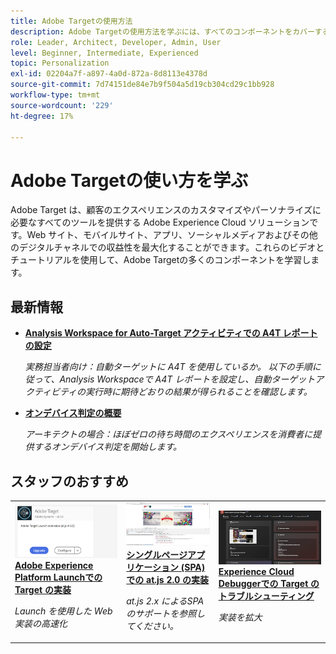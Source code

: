 ```yaml
---
title: Adobe Targetの使用方法
description: Adobe Targetの使用方法を学ぶには、すべてのコンポーネントをカバーするこのチュートリアルとビデオのコレクションを利用します。 Adobe Targetの力を効果的に使う。
role: Leader, Architect, Developer, Admin, User
level: Beginner, Intermediate, Experienced
topic: Personalization
exl-id: 02204a7f-a897-4a0d-872a-8d8113e4378d
source-git-commit: 7d74151de84e7b9f504a5d19cb304cd29c1bb928
workflow-type: tm+mt
source-wordcount: '229'
ht-degree: 17%

---
```


# Adobe Targetの使い方を学ぶ

Adobe Target は、顧客のエクスペリエンスのカスタマイズやパーソナライズに必要なすべてのツールを提供する Adobe Experience Cloud ソリューションです。Web サイト、モバイルサイト、アプリ、ソーシャルメディアおよびその他のデジタルチャネルでの収益性を最大化することができます。これらのビデオとチュートリアルを使用して、Adobe Targetの多くのコンポーネントを学習します。

<div id="whats-new-section">

## 最新情報

* **[Analysis Workspace for Auto-Target アクティビティでの A4T レポートの設定](integrations/set-up-a4t-reports-in-analysis-workspace-for-auto-target-activities.md)**

   *実務担当者向け：自動ターゲットに A4T を使用しているか。 以下の手順に従って、Analysis Workspaceで A4T レポートを設定し、自動ターゲットアクティビティの実行時に期待どおりの結果が得られることを確認します。*
* **[オンデバイス判定の概要](implementation/on-device-decisioning-overview.md)**

   *アーキテクトの場合：ほぼゼロの待ち時間のエクスペリエンスを消費者に提供するオンデバイス判定を開始します。*
<!-- * **[Use the Recommendations API (Tutorial)](recommendations-api-tutorial/recs-api-overview.md)**
    *For developers: Get hands-on practice using the [!DNL Recommendations] APIs to configure and manage [!DNL Recommendations] catalogs and custom criteria, and more.*-->

<!--* **[Implement Adobe Target with Adobe Mobile Services SDK v4 for Android (Tutorial)](mobile-v4/overview.md)**
    *For developers who are already using Adobe Mobile Services SDK v4: learn how to start personalizing app experiences with Adobe Target. These steps are provided as legacy user support.*<!-- Concepts learned here are also applicable to Adobe Experience Platform Mobile SDK (v5).-->

<!--* **[Use Recommendations Offers (Video)](recommendations/use-recommendations-offers.md)**
    *For all Target Users: Learn how to use product recommendations in A/B and Experience Targeting Activities.*-->

<!--
* **[Create a Recommendations Activity (Video)](recommendations/create-a-recommendations-activity.md)**
    <br>
    *Recommend products to your customers at scale with this Premium feature.* -->


</div>

<div id="recs-overview-body-1"></div>
<div id="recs-overview-body-2"></div>
<div id="recs-overview-body-3"></div>
<div id="recs-overview-body-4"></div>
<div id="recs-overview-body-5"></div>
<div id="recs-overview-body-6"></div>

<div id="staff-picks-section">

## スタッフのおすすめ

<table>
<tr>
  <td>
    <a href="https://experienceleague.adobe.com/docs/launch-learn/implementing-in-websites-with-launch/implement-solutions/target.html?lang=en">
      <img alt="Adobe Experience Platform Launchでの Target の実装" src="assets/launch_referencearchitectureguides.png" />
    </a>
    <div>
      <a href="https://experienceleague.adobe.com/docs/launch-learn/implementing-in-websites-with-launch/implement-solutions/target.html?lang=en">
    <strong>Adobe Experience Platform Launchでの Target の実装</strong>
    </a>
    </div>
    <p>
    <em>Launch を使用した Web 実装の高速化</em>
    <p>
  </td>
  <td>
    <a href="implementation/implement-atjs-20-in-a-single-page-application.md">
      <img alt="シングルページアプリケーション (SPA) での at.js 2.0 の実装" src="assets/implementing_adobetargetsatjs20inasinglepageapplicationspa.png" />
    </a>
    <div>
      <a href="implementation/implement-atjs-20-in-a-single-page-application.md">
    <strong>シングルページアプリケーション (SPA) での at.js 2.0 の実装</strong>
    </a>
    </div>
    <p>
    <em>at.js 2.x によるSPAのサポートを参照してください。</em>
    <p>
  </td>
  <td>
    <a href="troubleshooting/troubleshoot-with-the-experience-cloud-debugger.md">
      <img alt="Experience Cloud Debuggerでの Target のトラブルシューティング" src="assets/using_the_experienceclouddebuggerwithadobetarget.png" />
    </a>
    <div>
      <a href="troubleshooting/troubleshoot-with-the-experience-cloud-debugger.md">
    <strong>Experience Cloud Debuggerでの Target のトラブルシューティング</strong>
    </a>
    </div>
    <p>
    <em>実装を拡大</em>
    <p>
  </td>
</tr>
</table>
</div>

